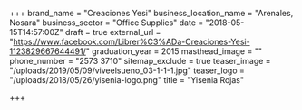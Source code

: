 +++
brand_name = "Creaciones Yesi"
business_location_name = "Arenales, Nosara"
business_sector = "Office Supplies"
date = "2018-05-15T14:57:00Z"
draft = true
external_url = "https://www.facebook.com/Librer%C3%ADa-Creaciones-Yesi-1123829667644491/"
graduation_year = 2015
masthead_image = ""
phone_number = "2573 3710"
sitemap_exclude = true
teaser_image = "/uploads/2019/05/09/viveelsueno_03-1-1-1.jpg"
teaser_logo = "/uploads/2018/05/26/yisenia-logo.png"
title = "Yisenia Rojas"

+++
